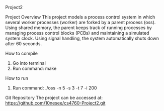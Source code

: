 Project2

Project Overview
This project models a process control system in which several worker processes (worker) are forked by a parent process (oss). Using shared memory, the parent keeps track of running processes by managing process control blocks (PCBs) and maintaining a simulated system clock. Using signal handling, the system automatically shuts down after 60 seconds.

How to compile
1. Go into terminal
2. Run command: make

How to run
1. Run command: ./oss -n 5 -s 3 -t 7 -i 200

Git Repository
The project can be accessed at: https://github.com/10nesee/cs4760-Project2.git
